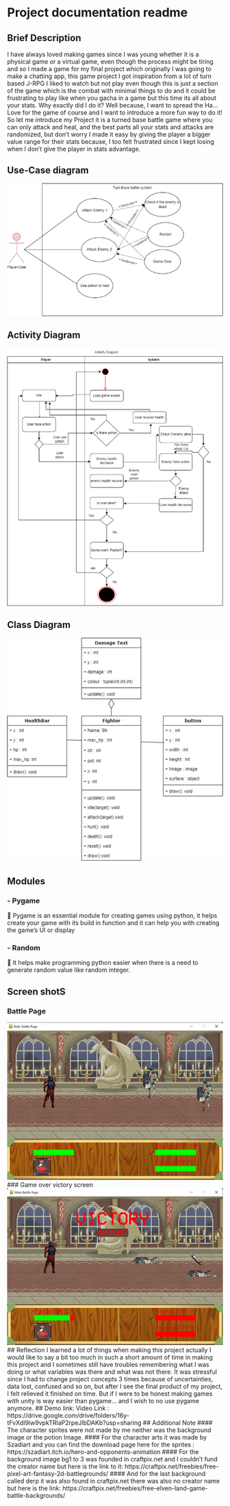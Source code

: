 # Project documentation readme
## Brief Description
I have always loved making games since I was young whether it is a physical game or a virtual game, even though the process might be tiring and so I made a game for my final project which originally I was going to make a chatting app, this game project I got inspiration from a lot of turn based J-RPG I liked to watch but not play even though this is just a section of the game which is the combat with minimal things to do and it could be frustrating to play like when you gacha in a game but this time its all about your stats. Why exactly did I do it? Well because, I want to spread the Ha… Love for the game of course and I want to introduce a more fun way to do it! So let me introduce my Project it is a turned base battle game where you can only attack and heal, and the best parts all your stats and attacks are randomized, but don’t worry I made it easy by giving the player a bigger value range for their stats because, I too felt frustrated since I kept losing when I don’t give the player in stats advantage.
## Use-Case diagram
<img src="/project documentation/Use_Case.png" alt="UseCase" >

## Activity Diagram
<img src="/project documentation/activityDiagram.png" alt="Activity" >

## Class Diagram
<img src="/project documentation/Classdiagram.drawio.png" alt="CD" >

## Modules 
### -	Pygame
	Pygame is an essential module for creating games using python, it helps create your game with its build in function and it can help you with creating the game’s UI or display
### -	Random
	It helps make programming python easier when there is a need to generate random value like random integer.

## Screen shotS
### Battle Page
<img src="/project documentation/ss1.jpg" alt="ss1" >
### Game over victory screen
<img src="/project documentation/ss2.jpg" alt="ss2" >
## Reflection
I learned a lot of things when making this project actually I would like to say a bit too much in such a short amount of time in making this project and I sometimes still have troubles remembering what I was doing or what variables was there and what was not there. It was stressful since I had to change project concepts 3 times because of uncertainties, data lost, confused and so on, but after I see the final product of my project, I felt relieved it finished on time. But if I were to be honest making games with unity is way easier than pygame… and I wish to no use pygame anymore.
## Demo link: 
Video Link : https://drive.google.com/drive/folders/16y-tFvXdI9iw9vpkTRlaP2rpeJlbDAKb?usp=sharing
## Additional Note
#### The character sprites were not made by me neither was the background image or the potion Image.
#### For the character arts it was made by Szadiart and you can find the download page here for the sprites : https://szadiart.itch.io/hero-and-opponents-animation
#### For the background image bg1 to 3 was founded in craftpix.net and I couldn’t fund the creator name but here is the link to it: https://craftpix.net/freebies/free-pixel-art-fantasy-2d-battlegrounds/
#### And for the last background called derp it was also found in craftpix.net there was also no creator name but here is the link: https://craftpix.net/freebies/free-elven-land-game-battle-backgrounds/
